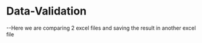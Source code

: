 # Data-Validation
--Here we are comparing 2 excel files and saving the result in another excel file
